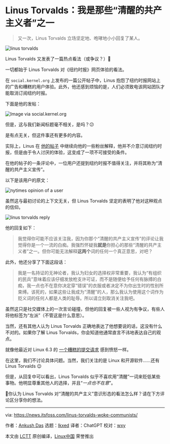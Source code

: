 [#]: subject: "I am one of those “woke communists”: Linus Torvalds"
[#]: via: "https://news.itsfoss.com/linus-torvalds-woke-communists/"
[#]: author: "Ankush Das https://news.itsfoss.com/author/ankush/"
[#]: collector: "lkxed"
[#]: translator: "ChatGPT"
[#]: reviewer: "wxy"
[#]: publisher: "wxy"
[#]: url: "https://linux.cn/article-15893-1.html"

Linus Torvalds：我是那些“清醒的共产主义者”之一
======

> 又一次，Linus Torvalds 立场坚定地、咆哮地小小回复了某人。

![linus torvalds][1]

Linus Torvalds 又发表了一篇热点看法（或争议？）🐧

一切都始于 Linus Torvalds 对《纽约时报》网页体验的看法。

在 `social.kernel.org` 上发布的一篇公开帖子中，Linus 抱怨了纽约时报网站上的广告和糟糕的用户体验。此外，他还感到烦恼的是，人们必须致电该网站团队才能取消订阅纽约时报。

下面是他的发帖：

![Image via social.kernel.org][2]

但是，这与我们新闻标题毫不相关，是吗？😕

是有点无关，但这件事还有更多的内容。

实际上，Linus 在 [他的帖子][3] 中继续向他的一些粉丝解释，他并不介意订阅纽约时报，但是由于令人讨厌的体验，这变成了一项不可接受的条件。

在他的帖子的一条评论中，一位用户还提到纽约时报不值得关注，并将其称为“清醒的共产主义宣传”。

以下是该用户的原文：

![nytimes opinion of a user][4]

虽然这与最初讨论的上下文无关，但 Linus Torvalds 坚定的表明了他对这种观点的信仰。

![linus torvalds reply][5]

他的回复如下：

> 我觉得你可能不应该关注我，因为你那个“清醒的共产主义宣传”的评论让我觉得你是一个一流的白痴。我强烈怀疑我**就是**你担心的那些“清醒的共产主义者”之一。但你可能无法解释**这两个**词的任何一个真正意思，对吧？

此外，他还分享了下面这段话：

> 我是一名持证的无神论者，我认为妇女的选择权非常重要，我认为“有组织的民兵”意味着应该仔细发放枪支许可证，而不是随便给予任何有脉搏的白痴，我一点也不在意你决定穿“错误”的衣服或者决定不为你出生时的性别所束缚。该死的，如果这些让我成为“清醒”的人，那么我认为使用这个词作为贬义词的任何人都是人类的耻辱。所以请立刻取消关注我吧。

虽然这只是社交媒体上的一次言论碰撞，但他的回复被一些人视为有争议，有些人将他标签为“左派”（不管这是什么意思）。

当然，还有其他人认为 Linus Torvalds 正确地表达了他想要说的话，这没有什么不对的。如果你了解 Linus Torvalds，你会知道他通常直言不讳地表达自己的观点。

就像他最近对 Linux 6.3 的 [一个糟糕的提交请求][6] 感到愤怒一样。

在这里，我们不讨论具体问题。当然，我们关注的是 Linux 和开源软件……还有 Linus Torvalds 😉

但是，从回复中可以看出，Linus Torvalds 似乎不喜欢用“清醒”一词来贬低某些事物。他明显尊重其他人的选择，并且“*一点也不在意*”。

💬你认为 Linus Torvalds 对“清醒的共产主义”意识形态的看法怎么样？请在下方评论区分享你的想法。

--------------------------------------------------------------------------------

via: https://news.itsfoss.com/linus-torvalds-woke-communists/

作者：[Ankush Das][a]
选题：[lkxed][b]
译者：ChatGPT
校对：[wxy](https://github.com/wxy)

本文由 [LCTT](https://github.com/LCTT/TranslateProject) 原创编译，[Linux中国](https://linux.cn/) 荣誉推出

[a]: https://news.itsfoss.com/author/ankush/
[b]: https://github.com/lkxed/
[1]: https://news.itsfoss.com/content/images/size/w1304/2023/06/torvalds-comment-controversy.png
[2]: https://news.itsfoss.com/content/images/2023/06/linus-social-kernel.jpg
[3]: https://social.kernel.org:443/notice/AWSXomDbvdxKgOxVAm
[4]: https://news.itsfoss.com/content/images/2023/06/linus-comment.jpg
[5]: https://news.itsfoss.com/content/images/2023/06/linus-torvalds-reply.jpg
[6]: https://news.itsfoss.com/linus-torvalds-pull-request/
